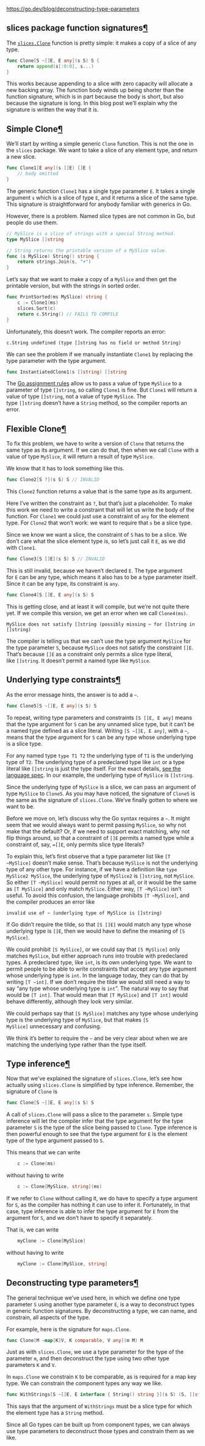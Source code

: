 https://go.dev/blog/deconstructing-type-parameters

## slices package function signatures[¶](https://go.dev/blog/deconstructing-type-parameters#slices-package-function-signatures)

The [`slices.Clone`](https://pkg.go.dev/slices#Clone) function is pretty simple: it makes a copy of a slice of any type.

```Go
func Clone[S ~[]E, E any](s S) S {
    return append(s[:0:0], s...)
}
```

This works because appending to a slice with zero capacity will allocate a new backing array. The function body winds up being shorter than the function signature, which is in part because the body is short, but also because the signature is long. In this blog post we’ll explain why the signature is written the way that it is.

## Simple Clone[¶](https://go.dev/blog/deconstructing-type-parameters#simple-clone)

We’ll start by writing a simple generic `Clone` function. This is not the one in the `slices` package. We want to take a slice of any element type, and return a new slice.

```Go
func Clone1[E any](s []E) []E {
    // body omitted
}
```

The generic function `Clone1` has a single type parameter `E`. It takes a single argument `s` which is a slice of type `E`, and it returns a slice of the same type. This signature is straightforward for anybody familiar with generics in Go.

However, there is a problem. Named slice types are not common in Go, but people do use them.

```Go
// MySlice is a slice of strings with a special String method.
type MySlice []string

// String returns the printable version of a MySlice value.
func (s MySlice) String() string {
    return strings.Join(s, "+")
}
```

Let’s say that we want to make a copy of a `MySlice` and then get the printable version, but with the strings in sorted order.

```Go
func PrintSorted(ms MySlice) string {
    c := Clone1(ms)
    slices.Sort(c)
    return c.String() // FAILS TO COMPILE
}
```

Unfortunately, this doesn’t work. The compiler reports an error:

```
c.String undefined (type []string has no field or method String)
```

We can see the problem if we manually instantiate `Clone1` by replacing the type parameter with the type argument.

```Go
func InstantiatedClone1(s []string) []string
```

The [Go assignment rules](https://go.dev/ref/spec#Assignability) allow us to pass a value of type `MySlice` to a parameter of type `[]string`, so calling `Clone1` is fine. But `Clone1` will return a value of type `[]string`, not a value of type `MySlice`. The type `[]string` doesn’t have a `String` method, so the compiler reports an error.

## Flexible Clone[¶](https://go.dev/blog/deconstructing-type-parameters#flexible-clone)

To fix this problem, we have to write a version of `Clone` that returns the same type as its argument. If we can do that, then when we call `Clone` with a value of type `MySlice`, it will return a result of type `MySlice`.

We know that it has to look something like this.

```Go
func Clone2[S ?](s S) S // INVALID
```

This `Clone2` function returns a value that is the same type as its argument.

Here I’ve written the constraint as `?`, but that’s just a placeholder. To make this work we need to write a constraint that will let us write the body of the function. For `Clone1` we could just use a constraint of `any` for the element type. For `Clone2` that won’t work: we want to require that `s` be a slice type.

Since we know we want a slice, the constraint of `S` has to be a slice. We don’t care what the slice element type is, so let’s just call it `E`, as we did with `Clone1`.

```Go
func Clone3[S []E](s S) S // INVALID
```

This is still invalid, because we haven’t declared `E`. The type argument for `E` can be any type, which means it also has to be a type parameter itself. Since it can be any type, its constraint is `any`.

```Go
func Clone4[S []E, E any](s S) S
```

This is getting close, and at least it will compile, but we’re not quite there yet. If we compile this version, we get an error when we call `Clone4(ms)`.

```
MySlice does not satisfy []string (possibly missing ~ for []string in []string)
```

The compiler is telling us that we can’t use the type argument `MySlice` for the type parameter `S`, because `MySlice` does not satisfy the constraint `[]E`. That’s because `[]E` as a constraint only permits a slice type literal, like `[]string`. It doesn’t permit a named type like `MySlice`.

## Underlying type constraints[¶](https://go.dev/blog/deconstructing-type-parameters#underlying-type-constraints)

As the error message hints, the answer is to add a `~`.

```Go
func Clone5[S ~[]E, E any](s S) S
```

To repeat, writing type parameters and constraints `[S []E, E any]` means that the type argument for `S` can be any unnamed slice type, but it can’t be a named type defined as a slice literal. Writing `[S ~[]E, E any]`, with a `~`, means that the type argument for `S` can be any type whose underlying type is a slice type.

For any named type `type T1 T2` the underlying type of `T1` is the underlying type of `T2`. The underlying type of a predeclared type like `int` or a type literal like `[]string` is just the type itself. For the exact details, [see the language spec](https://go.dev/ref/spec#Underlying_types). In our example, the underlying type of `MySlice` is `[]string`.

Since the underlying type of `MySlice` is a slice, we can pass an argument of type `MySlice` to `Clone5`. As you may have noticed, the signature of `Clone5` is the same as the signature of `slices.Clone`. We’ve finally gotten to where we want to be.

Before we move on, let’s discuss why the Go syntax requires a `~`. It might seem that we would always want to permit passing `MySlice`, so why not make that the default? Or, if we need to support exact matching, why not flip things around, so that a constraint of `[]E` permits a named type while a constraint of, say, `=[]E`, only permits slice type literals?

To explain this, let’s first observe that a type parameter list like `[T ~MySlice]` doesn’t make sense. That’s because `MySlice` is not the underlying type of any other type. For instance, if we have a definition like `type MySlice2 MySlice`, the underlying type of `MySlice2` is `[]string`, not `MySlice`. So either `[T ~MySlice]` would permit no types at all, or it would be the same as `[T MySlice]` and only match `MySlice`. Either way, `[T ~MySlice]` isn’t useful. To avoid this confusion, the language prohibits `[T ~MySlice]`, and the compiler produces an error like

```
invalid use of ~ (underlying type of MySlice is []string)
```

If Go didn’t require the tilde, so that `[S []E]` would match any type whose underlying type is `[]E`, then we would have to define the meaning of `[S MySlice]`.

We could prohibit `[S MySlice]`, or we could say that `[S MySlice]` only matches `MySlice`, but either approach runs into trouble with predeclared types. A predeclared type, like `int`, is its own underlying type. We want to permit people to be able to write constraints that accept any type argument whose underlying type is `int`. In the language today, they can do that by writing `[T ~int]`. If we don’t require the tilde we would still need a way to say “any type whose underlying type is `int`”. The natural way to say that would be `[T int]`. That would mean that `[T MySlice]` and `[T int]` would behave differently, although they look very similar.

We could perhaps say that `[S MySlice]` matches any type whose underlying type is the underlying type of `MySlice`, but that makes `[S MySlice]` unnecessary and confusing.

We think it’s better to require the `~` and be very clear about when we are matching the underlying type rather than the type itself.

## Type inference[¶](https://go.dev/blog/deconstructing-type-parameters#type-inference)

Now that we’ve explained the signature of `slices.Clone`, let’s see how actually using `slices.Clone` is simplified by type inference. Remember, the signature of `Clone` is

```Go
func Clone[S ~[]E, E any](s S) S
```

A call of `slices.Clone` will pass a slice to the parameter `s`. Simple type inference will let the compiler infer that the type argument for the type parameter `S` is the type of the slice being passed to `Clone`. Type inference is then powerful enough to see that the type argument for `E` is the element type of the type argument passed to `S`.

This means that we can write

```Go
    c := Clone(ms)
```

without having to write

```Go
    c := Clone[MySlice, string](ms)
```

If we refer to `Clone` without calling it, we do have to specify a type argument for `S`, as the compiler has nothing it can use to infer it. Fortunately, in that case, type inference is able to infer the type argument for `E` from the argument for `S`, and we don’t have to specify it separately.

That is, we can write

```Go
    myClone := Clone[MySlice]
```

without having to write

```Go
    myClone := Clone[MySlice, string]
```

## Deconstructing type parameters[¶](https://go.dev/blog/deconstructing-type-parameters#deconstructing-type-parameters)

The general technique we’ve used here, in which we define one type parameter `S` using another type parameter `E`, is a way to deconstruct types in generic function signatures. By deconstructing a type, we can name, and constrain, all aspects of the type.

For example, here is the signature for `maps.Clone`.

```Go
func Clone[M ~map[K]V, K comparable, V any](m M) M
```

Just as with `slices.Clone`, we use a type parameter for the type of the parameter `m`, and then deconstruct the type using two other type parameters `K` and `V`.

In `maps.Clone` we constrain `K` to be comparable, as is required for a map key type. We can constrain the component types any way we like.

```Go
func WithStrings[S ~[]E, E interface { String() string }](s S) (S, []string)
```

This says that the argument of `WithStrings` must be a slice type for which the element type has a `String` method.

Since all Go types can be built up from component types, we can always use type parameters to deconstruct those types and constrain them as we like.